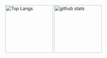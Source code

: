 <p align="left">

  <img alt="Top Langs" height="150px" src="https://github-readme-stats.vercel.app/api/top-langs/?username=satokiy&layout=compact&show_icons=true&theme=onedark" />

  <img alt="github stats" height="150px" src="https://github-readme-stats.vercel.app/api?username=satokiy&theme=onedark&show_icons=true" />

</p>
